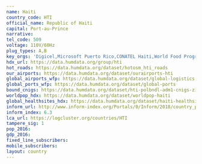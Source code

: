 ```yaml
---
name: Haiti
country_code: HTI
official_name: Republic of Haiti
capital: Port-au-Prince
narrative:
tel_code: 509
voltage: 110V/60Hz
plug_types: A,B
key_orgs: 'Digicel,Microsoft Puerto Rico,CONATEL Haiti,World Food Program,Électricité D''Haïti,AHTIC'
hdx_url: https://data.humdata.org/group/hti
hot_roads: https://data.humdata.org/dataset/hotosm_hti_roads
our_airports: https://data.humdata.org/dataset/ourairports-hti
global_airports_wfp: https://data.humdata.org/dataset/global-logistics
global_ports_wfp: https://data.humdata.org/dataset/global-ports
bound_cnigs: https://data.humdata.org/dataset/hti-polbndl-adm1-cnigs-zip
worldpop_hdx: https://data.humdata.org/dataset/worldpop-haiti
global_healthsites_hdx: https://data.humdata.org/dataset/haiti-healthsites
inform_url: http://www.inform-index.org/Portals/0/Inform/2018/country_profiles/HTI.pdf
inform_index: 6.3
lca_url: https://logcluster.org/countries/HTI
tampere_sig: 1
pop_2016:
gdp_2016:
fixed_line_subscribers:
mobile_subscribers:
layout: country
---
```


